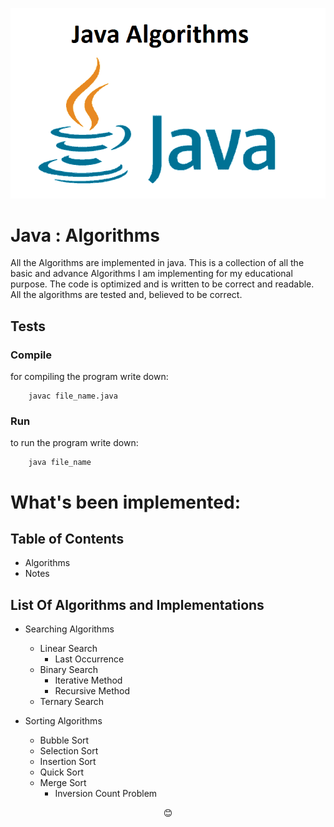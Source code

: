 <p align="center"><img src="pictures/Java-Algorithms.png"></p>

# Java : Algorithms
All the Algorithms are implemented in java.
This is a collection of all the basic and advance Algorithms I am implementing for my educational purpose. The code is optimized and is written to be correct and readable. All the algorithms are tested and, believed to be correct.

## Tests

### Compile
for compiling the program write down:
```
	javac file_name.java
```

### Run
to run the program write down:
```
	java file_name
```

# What's been implemented:

## Table of Contents

- Algorithms
- Notes

## List Of Algorithms and Implementations

- Searching Algorithms
	- Linear Search
		- Last Occurrence
	- Binary Search
		- Iterative Method
		- Recursive Method
	- Ternary Search

- Sorting Algorithms
	- Bubble Sort
	- Selection Sort
	- Insertion Sort
	- Quick Sort
	- Merge Sort
		- Inversion Count Problem


<p align="center">😊</p>